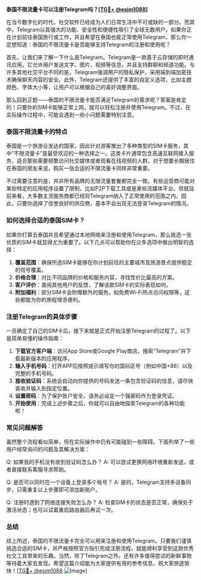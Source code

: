 **泰国不限流量卡可以注册Telegram吗？[[TG💪+ @esim1088](https://t.me/s/esim1088)]**

在当今数字化的时代，社交软件已经成为人们日常生活中不可或缺的一部分。而其中，Telegram以其强大的功能、安全性和便捷性吸引了全球无数用户。如果你正在计划前往泰国旅行或工作，并且希望在泰国也能正常使用Telegram，那么你一定想知道：泰国的不限流量卡是否能够支持Telegram的注册和使用呢？

首先，让我们来了解一下什么是Telegram。Telegram是一款基于云存储的即时通讯应用，它允许用户发送文字、图片、视频等信息，并且支持群聊和频道功能。与许多其他社交平台不同的是，Telegram强调用户的隐私保护，采用端到端加密技术确保聊天内容的安全。此外，Telegram还提供了丰富的自定义选项，比如主题颜色、字体大小等，让用户可以根据自己的喜好调整界面。

那么回到正题——泰国的不限流量卡能否满足Telegram的需求呢？答案是肯定的！只要你的SIM卡能够正常上网，就可以轻松注册并使用Telegram。不过，在实际操作过程中，可能会遇到一些小问题需要特别注意。

### **泰国不限流量卡的特点**

泰国是一个旅游业发达的国家，因此针对游客推出了多种类型的SIM卡服务，其中“不限流量卡”是最受欢迎的一种选择之一。这类卡片通常包含高速互联网接入服务，适合那些需要频繁访问社交媒体或者观看在线视频的人群。对于想要长期居住在泰国的朋友来说，购买一张合适的不限流量卡同样非常重要。

不过需要注意的是，并非所有品牌的无限流量套餐都完全一致。有些运营商可能对某些特定的应用程序设置了限制，比如P2P下载工具或是某些流媒体平台。但就目前来看，大多数主流服务商都已经将Telegram纳入了正常使用的范围之内。因此，只要你选择了信誉良好的供应商，基本不会出现无法登录Telegram的情况。

### **如何选择合适的泰国SIM卡？**

如果你打算去泰国并且希望通过本地网络来注册和使用Telegram，那么挑选一张优质的SIM卡就显得尤为重要了。以下几点可以帮助你在众多选项中做出明智的选择：

1. **覆盖范围**：确保所选SIM卡能够在你计划前往的主要城市及旅游景点提供稳定的信号覆盖。
2. **价格合理**：对比不同品牌的价格和服务内容，寻找性价比最高的方案。
3. **客户评价**：查阅其他用户的反馈，了解该款SIM卡的实际表现如何。
4. **附加福利**：部分SIM卡会附赠额外的服务，如免费Wi-Fi热点访问权限等，这些都能为你的旅程增添便利。

### **注册Telegram的具体步骤**

一旦确定了自己的SIM卡后，接下来就是正式开始注册Telegram的过程了。以下是简单易懂的操作指南：

1. **下载官方客户端**：访问App Store或Google Play商店，搜索“Telegram”并下载最新版本的应用程序。
2. **输入手机号码**：打开APP后按照提示填写你的国际区号（例如中国+86）以及完整的手机号码。
3. **接收验证码**：系统会自动向你提供的号码发送一条包含验证码的信息，请尽快查收并输入到指定位置。
4. **设置密码**：为了保护账户安全，请务必设定一个强密码作为登录凭证。
5. **开始使用**：完成上述步骤之后，你就可以自由地探索Telegram的各种功能啦！

### **常见问题解答**

虽然整个流程看似简单，但在实际操作中仍有可能碰到一些障碍。下面列举了一些用户经常询问的问题及其解决方案：

Q: 如果我的手机没有收到验证码怎么办？
A: 可以尝试更换网络环境重新发送，或者直接联系客服寻求帮助。

Q: 是否可以同时在一个设备上登录多个账号？
A: 是的，Telegram支持多设备同步，只需重复以上步骤即可添加新账户。

Q: 注册时遇到了网络连接失败怎么办？
A: 检查SIM卡的状态是否正常，确保处于激活状态；也可以试着重启路由器后再试一次。

### **总结**

综上所述，泰国的不限流量卡完全可以用来注册和使用Telegram。只要我们谨慎挑选合适的SIM卡，并严格按照官方指引完成注册流程，就能顺利享受到这款优秀社交工具带来的乐趣。当然，除了Telegram之外，还有许多值得尝试的新鲜事物等待着大家去发现。希望这篇介绍能为大家提供有用的参考信息，祝大家旅途愉快！[[TG💪+ @esim1088](https://t.me/s/esim1088) ![Image](https://i.postimg.cc/4NQfJmqS/Snipaste-2025-05-13-00-14-12.png)]